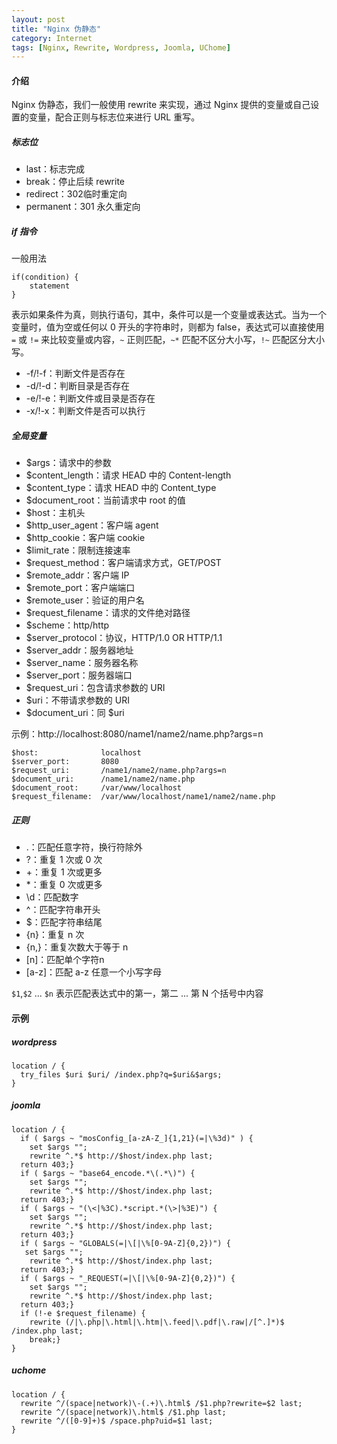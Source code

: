 ```yaml
---
layout: post
title: "Nginx 伪静态"
category: Internet
tags: [Nginx, Rewrite, Wordpress, Joomla, UChome]
---
```


#### 介绍

Nginx 伪静态，我们一般使用 rewrite 来实现，通过 Nginx 提供的变量或自己设置的变量，配合正则与标志位来进行 URL 重写。

##### 标志位

- last：标志完成
- break：停止后续 rewrite
- redirect：302临时重定向
- permanent：301 永久重定向

##### if 指令

一般用法

    if(condition) {
        statement
    }

<!-- more -->

表示如果条件为真，则执行语句，其中，条件可以是一个变量或表达式。当为一个变量时，值为空或任何以 0 开头的字符串时，则都为 false，表达式可以直接使用 `=` 或 `!=` 来比较变量或内容，`~` 正则匹配，`~*` 匹配不区分大小写，`!~` 匹配区分大小写。

- -f/!-f：判断文件是否存在
- -d/!-d：判断目录是否存在
- -e/!-e：判断文件或目录是否存在
- -x/!-x：判断文件是否可以执行

##### 全局变量

- $args：请求中的参数
- $content_length：请求 HEAD 中的 Content-length
- $content_type：请求 HEAD 中的 Content_type
- $document_root：当前请求中 root 的值
- $host：主机头
- $http_user_agent：客户端 agent
- $http_cookie：客户端 cookie
- $limit_rate：限制连接速率
- $request_method：客户端请求方式，GET/POST
- $remote_addr：客户端 IP
- $remote_port：客户端端口
- $remote_user：验证的用户名
- $request_filename：请求的文件绝对路径
- $scheme：http/http
- $server_protocol：协议，HTTP/1.0 OR HTTP/1.1
- $server_addr：服务器地址
- $server_name：服务器名称
- $server_port：服务器端口
- $request_uri：包含请求参数的 URI
- $uri：不带请求参数的 URI
- $document_uri：同 $uri

示例：http://localhost:8080/name1/name2/name.php?args=n

    $host:              localhost
    $server_port:       8080
    $request_uri:       /name1/name2/name.php?args=n
    $document_uri:      /name1/name2/name.php
    $document_root:     /var/www/localhost
    $request_filename:  /var/www/localhost/name1/name2/name.php

##### 正则

- .：匹配任意字符，换行符除外
- ?：重复 1 次或 0 次
- +：重复 1 次或更多
- *：重复 0 次或更多
- \\d：匹配数字
- ^：匹配字符串开头
- $：匹配字符串结尾
- {n}：重复 n 次
- {n,}：重复次数大于等于 n
- [n]：匹配单个字符n
- [a-z]：匹配 a-z 任意一个小写字母

`$1`,`$2` ... `$n` 表示匹配表达式中的第一，第二 ... 第 N 个括号中内容

#### 示例

##### wordpress

    location / {
      try_files $uri $uri/ /index.php?q=$uri&$args;
    }

##### joomla

    location / {
      if ( $args ~ "mosConfig_[a-zA-Z_]{1,21}(=|\%3d)" ) {
        set $args "";
        rewrite ^.*$ http://$host/index.php last;
      return 403;}
      if ( $args ~ "base64_encode.*\(.*\)") {
        set $args "";
        rewrite ^.*$ http://$host/index.php last;
      return 403;}
      if ( $args ~ "(\<|%3C).*script.*(\>|%3E)") {
        set $args "";
        rewrite ^.*$ http://$host/index.php last;
      return 403;}
      if ( $args ~ "GLOBALS(=|\[|\%[0-9A-Z]{0,2})") {
       set $args "";
        rewrite ^.*$ http://$host/index.php last;
      return 403;}
      if ( $args ~ "_REQUEST(=|\[|\%[0-9A-Z]{0,2})") {
        set $args "";
        rewrite ^.*$ http://$host/index.php last;
      return 403;}
      if (!-e $request_filename) {
        rewrite (/|\.php|\.html|\.htm|\.feed|\.pdf|\.raw|/[^.]*)$ /index.php last;
        break;}
    }

##### uchome

    location / {
      rewrite ^/(space|network)\-(.+)\.html$ /$1.php?rewrite=$2 last;
      rewrite ^/(space|network)\.html$ /$1.php last;
      rewrite ^/([0-9]+)$ /space.php?uid=$1 last;
    }
